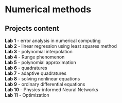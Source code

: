 # Numerical methods
## Projects content
**Lab 1** - error analysis in numerical computing<br>
**Lab 2** - linear regression using least squares method<br>
**Lab 3** - polynomial interpolation<br>
**Lab 4** - Runge phenomenon<br>
**Lab 5** - polynomial approximation<br>
**Lab 6** - quadratures<br>
**Lab 7** - adaptive quadratures<br>
**Lab 8** - solving nonlinear equations<br>
**Lab 9** - ordinary differential equations<br>
**Lab 10** - Physics-informed Neural Networks<br>
**Lab 11** - Optimization
